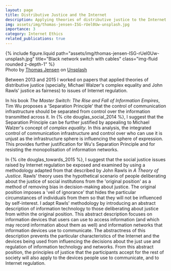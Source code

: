 ```yaml
---
layout: page
title: Distributive Justice and the Internet
description: Applying theories of distributive justice to the Internet
img: assets/img/thomas-jensen-ISG-rUel0Uw-unsplash.jpg
importance: 3
category: Internet Ethics
related_publications: true  
---
```


<div class="row">
    <div class="col-sm mt-3 mt-md-0">
        {% include figure.liquid path="assets/img/thomas-jensen-ISG-rUel0Uw-unsplash.jpg" title="Black network switch with cables" class="img-fluid rounded z-depth-1" %}
    </div>
</div>
<div class="caption">
    Photo by <a href="https://unsplash.com/@thomasjsn?utm_content=creditCopyText&utm_medium=referral&utm_source=unsplash">Thomas Jensen</a> on <a href="https://unsplash.com/photos/black-network-switch-with-cables-ISG-rUel0Uw?utm_content=creditCopyText&utm_medium=referral&utm_source=unsplash">Unsplash</a>
</div>

Between 2013 and 2015 I worked on papers that applied theories of distributive justice (specially, Michael Walzer's complex equality and John Rawls' justice as fairness) to issues of Internet regulation. 

In his book *The Master Switch: The Rise and Fall of Information Empires*, Tim Wu proposes a 'Separation Principle' that the control of communication infrastructure should be separated from control over the information transmitted across it. In {% cite douglas_social_2014 %}, I suggest that the Separation Principle can be further justified by appealing to Michael Walzer's concept of *complex equality*. In this analysis, the integrated control of communication infrastructure and control over who can use it is unjust as the infrastructure sphere is influencing the sphere of expression. This provides further justification for Wu's Separation Principle and for resisting the monopolisation of information networks.

In {% cite douglas_towards_2015 %}, I suggest that the social justice issues raised by Internet regulation be exposed and examined by using a methodology adapted from that described by John Rawls in *A Theory of Justice*. Rawls’ theory uses the hypothetical scenario of people deliberating about the justice of social institutions from the 'original position' as a method of removing bias in decision-making about justice. The original position imposes a 'veil of ignorance' that hides the particular circumstances of individuals from them so that they will not be influenced by self-interest. I adapt Rawls' methodology by introducing an abstract description of information technology to those deliberating about justice from within the original position. This abstract description focuses on information devices that users can use to access information (and which may record information about them as well) and information networks that information devices use to communicate. The abstractness of this description prevents the particular characteristics of the Internet and the devices being used from influencing the decisions about the just use and regulation of information technology and networks. From this abstract position, the principles of justice that the participants accept for the rest of society will also apply to the devices people use to communicate, and to Internet regulation.